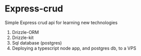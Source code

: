 # Express-crud


 Simple Express crud api for learning new technologies

 1. Drizzle-ORM
 2. Drizzle-kit
 3. Sql database (postgres)
 4. Deploying a typescript node app, and postgres db, to a VPS
 
